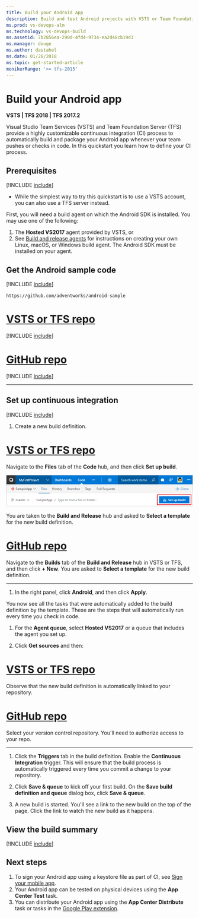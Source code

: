 ```yaml
---
title: Build your Android app
description: Build and test Android projects with VSTS or Team Foundation Server
ms.prod: vs-devops-alm
ms.technology: vs-devops-build
ms.assetid: 7b2856ea-290d-4fd4-9734-ea2d48cb19d3
ms.manager: douge
ms.author: dastahel
ms.date: 01/26/2018
ms.topic: get-started-article
monikerRange: '>= tfs-2015'
---
```


# Build your Android app

**VSTS | TFS 2018 | TFS 2017.2**

Visual Studio Team Services (VSTS) and Team Foundation Server (TFS) provide a highly customizable continuous integration (CI) process to automatically build and package your Android app whenever your team pushes or checks in code. In this quickstart you learn how to define your CI process.

## Prerequisites

[!INCLUDE [include](../../_shared/ci-cd-prerequisites-vsts.md)]

* While the simplest way to try this quickstart is to use a VSTS account, you can also use a TFS server instead.

First, you will need a build agent on which the Android SDK is installed. You may use one of the following:

  1. The **Hosted VS2017** agent provided by VSTS, or
  1. See [Build and release agents](../../concepts/agents/agents.md) for instructions on creating your own Linux, macOS, or Windows build agent. The Android SDK must be installed on your agent.

## Get the Android sample code

[!INCLUDE [include](../_shared/get-sample-code-intro.md)]

```
https://github.com/adventworks/android-sample
```

# [VSTS or TFS repo](#tab/vsts)

[!INCLUDE [include](../_shared/get-sample-code-vsts-tfs-2017-update-2.md)]

# [GitHub repo](#tab/github)

[!INCLUDE [include](../_shared/get-sample-code-github.md)]

---

## Set up continuous integration

[!INCLUDE [include](../../_shared/ci-quickstart-intro.md)]

1. Create a new build definition.

 # [VSTS or TFS repo](#tab/vsts)

 Navigate to the **Files** tab of the **Code** hub, and then click **Set up build**.

 ![Screenshot showing button to set up build for a repository](../_shared/_img/set-up-first-build-from-code-hub.png)

 You are taken to the **Build and Release** hub and asked to **Select a template** for the new build definition.

 # [GitHub repo](#tab/github)

 Navigate to the **Builds** tab of the **Build and Release** hub in VSTS or TFS, and then click **+ New**. You are asked to **Select a template** for the new build definition.

 ---

1. In the right panel, click **Android**, and then click **Apply**.

 You now see all the tasks that were automatically added to the build definition by the template. These are the steps that will automatically run every time you check in code.

1. For the **Agent queue**, select **Hosted VS2017** or a queue that includes the agent you set up.

1. Click **Get sources** and then:

 # [VSTS or TFS repo](#tab/vsts)

 Observe that the new build definition is automatically linked to your repository.

 # [GitHub repo](#tab/github)

 Select your version control repository. You'll need to authorize access to your repo.

 ---

1. Click the **Triggers** tab in the build definition. Enable the **Continuous Integration** trigger. This will ensure that the build process is automatically triggered every time you commit a change to your repository.

1. Click **Save & queue** to kick off your first build. On the **Save build definition and queue** dialog box, click **Save & queue**.

1. A new build is started. You'll see a link to the new build on the top of the page. Click the link to watch the new build as it happens.

## View the build summary

[!INCLUDE [include](../_shared/view-build-summary.md)]

## Next steps

1. To sign your Android app using a keystore file as part of CI, see [Sign your mobile app](app-signing.md).
1. Your Android app can be tested on physical devices using the **App Center Test** task.
1. You can distribute your Android app using the **App Center Distribute** task or tasks in the [Google Play extension](https://marketplace.visualstudio.com/items?itemName=ms-vsclient.google-play).
